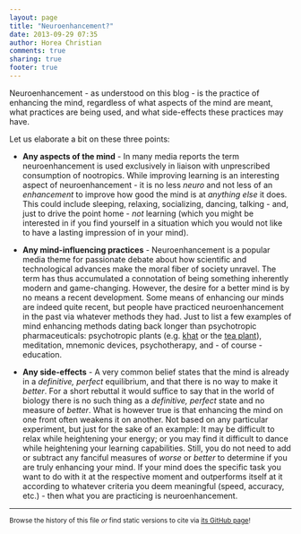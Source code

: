 ```yaml
---
layout: page
title: "Neuroenhancement?"
date: 2013-09-29 07:35
author: Horea Christian
comments: true
sharing: true
footer: true
---
```


Neuroenhancement - as understood on this blog - is the practice of enhancing the mind, regardless of what aspects of the mind are meant, what practices are being used, and what side-effects these practices may have.

Let us elaborate a bit on these three points:

* **Any aspects of the mind** - 
In many media reports the term neuroenhancement is used exclusively in liaison with unprescribed consumption of nootropics. 
While improving learning is an interesting aspect of neuroenhancement - it is no less *neuro* and not less of an *enhancement* to improve how good the mind is at *anything else* it does. 
This could include sleeping, relaxing, socializing, dancing, talking - and, just to drive the point home - *not* learning 
(which you might be interested in if you find yourself in a situation which you would not like to have a lasting impression of in your mind).

* **Any mind-influencing practices** - 
Neuroenhancement is a popular media theme for passionate debate about how scientific and technological advances make the moral fiber of society unravel. 
The term has thus accumulated a connotation of being something inherently modern and game-changing. 
However, the desire for a better mind is by no means a recent development. 
Some means of enhancing our minds are indeed quite recent, but people have practiced neuroenhancement in the past via whatever methods they had. 
Just to list a few examples of mind enhancing methods dating back longer than psychotropic pharmaceuticals: 
psychotropic plants (e.g. [khat][giannini1986] or the [tea plant][bennett2001]), meditation, mnemonic devices, psychotherapy, and - of course - education.

* **Any side-effects** - 
A very common belief states that the mind is already in a *definitive, perfect* equilibrium, and that there is no way to make it *better*. 
For a short rebuttal it would suffice to say that in the world of biology there is no such thing as a *definitive, perfect* state and no measure of *better*. 
What is however true is that enhancing the mind on one front often weakens it on another. 
Not based on any particular experiment, but just for the sake of an example: 
It may be difficult to relax while heightening your energy; or you may find it difficult to dance while heightening your learning capabilities. 
Still, you do not need to add or subtract any fanciful measures of *worse* or *better* to determine if you are truly enhancing your mind. 
If your mind does the specific task you want to do with it at the respective moment and outperforms itself at it according to whatever criteria you deem meaningful (speed, accuracy, etc.) - then what you are practicing is neuroenhancement.

[giannini1986]: https://www.ncbi.nlm.nih.gov/pubmed/3734955 "Giannini AJ, Burge H, Shaheen JM, Price WA (1986). “Khat: another drug of abuse?”. Journal of Psychoactive Drugs 18 (2): 155–8."
[bennett2001]: http://books.google.com/books?id=YdpL2YCGLVYC&pg=PA63 "Bennett Alan Weinberg; Bonnie K. Bealer (2001). “The World of Caffeine: The Science and Culture of the World's Most Popular Drug”. Psychology Press. p. 63. ISBN 978-0-415-92722-2."


---
<sup>Browse the history of this file *or* find static versions to cite via [its GitHub page](https://github.com/TheChymera/neuroenhance/blob/master/source/neuroenhancement/index.markdown)!</sup>
